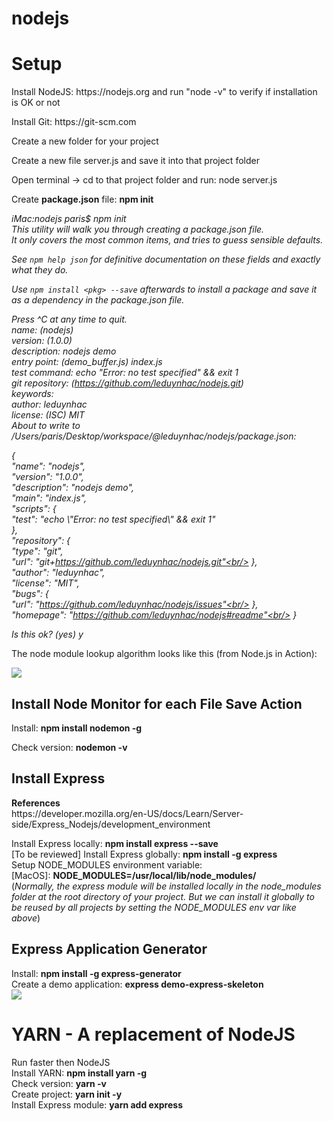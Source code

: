# nodejs
<h1>Setup</h1>
<p>Install NodeJS: https://nodejs.org and run "node -v" to verify if installation is OK or not</p>
<p>Install Git: https://git-scm.com</p>
<p>Create a new folder for your project</p>
<p>Create a new file server.js and save it into that project folder</p>
<p>Open terminal -> cd to that project folder and run: node server.js</p>
<p>Create <b>package.json</b> file: <b>npm init</b></p>
<p><i>
iMac:nodejs paris$ npm init<br/>
This utility will walk you through creating a package.json file.<br/>
It only covers the most common items, and tries to guess sensible defaults.<br/>

See `npm help json` for definitive documentation on these fields
and exactly what they do.<br/>

Use `npm install <pkg> --save` afterwards to install a package and
save it as a dependency in the package.json file.<br/>

Press ^C at any time to quit.<br/>
name: (nodejs)<br/>
version: (1.0.0)<br/>
description: nodejs demo<br/>
entry point: (demo_buffer.js) index.js<br/>
test command: echo \"Error: no test specified\" && exit 1<br/>
git repository: (https://github.com/leduynhac/nodejs.git)<br/>
keywords:<br/>
author: leduynhac<br/>
license: (ISC) MIT<br/>
About to write to /Users/paris/Desktop/workspace/@leduynhac/nodejs/package.json:<br/>

{<br/>
  "name": "nodejs",<br/>
  "version": "1.0.0",<br/>
  "description": "nodejs demo",<br/>
  "main": "index.js",<br/>
  "scripts": {<br/>
    "test": "echo \\\"Error: no test specified\\\" && exit 1"<br/>
  },<br/>
  "repository": {<br/>
    "type": "git",<br/>
    "url": "git+https://github.com/leduynhac/nodejs.git"<br/>
  },<br/>
  "author": "leduynhac",<br/>
  "license": "MIT",<br/>
  "bugs": {<br/>
    "url": "https://github.com/leduynhac/nodejs/issues"<br/>
  },<br/>
  "homepage": "https://github.com/leduynhac/nodejs#readme"<br/>
}<br/>


Is this ok? (yes) y  <br/>
</i></p>
<p>The node module lookup algorithm looks like this (from Node.js in Action):</p>
<img src="https://lh3.googleusercontent.com/t647e3CPariM1ZbOLuwby1jECE7FyQtS1MWGaZS2mshlc-twZSjL765yKb22ydKujNGcXiwXBHhSULTIwNJpt5cA1CVKdLSjT_KTvniXLm3mUDH41SxUlciaCPvqq13rpwfouLr-uZpqpaaYNd6s51xkECgYt01YvKUlkbAtDa-vl9KHdx7RBFU0lztdeGH6EtDbXzTp7u9_c7G8Om9Ch7EWUWQ1XSp6dc_2Y4o-qQbm2PRX4Q6fF-JJIW9v1NqqA-DtI52oEa-2WEqU2lr_wr6xOfzwXt82fAgXEd9Cw96eaWXTsHGiXOjjJ56IWyjdd4h7dfi8hYgZQ3XBtPp3G0RgZ-iWL8gKw5jVVkaMvQzodKPa7ldz1iyDma-qTaz0t8Lwi9o9LEkN50qJNsI7akeA5Ys178OyOSwQwkC7nl-FdwEcGR9yMMr7mI8T0yZZXJx5Sqx06V9MtdNMUlFrDagAvuDAQ1uelWlTH2JB_K8JWldeuy0harXqAl0rjpv910doEPXl6zOD-w5v99DNJavbBviJf7J3tzp1mmgG1q0ljqV_hh9YkSW1kRAwjOFKhkx6MVk-IOiaVnAoX0cifIbSlAcVWkzGUnVPfQ=w655-h686-no"/> 
<h2>Install Node Monitor for each File Save Action</h2>
<p>Install: <b>npm install nodemon -g</b></p>
<p>Check version: <b>nodemon -v</b></p>
<h2>Install Express</h2>
<p>
<b>References</b><br/>
https://developer.mozilla.org/en-US/docs/Learn/Server-side/Express_Nodejs/development_environment<br/>
</p>
<p>
Install Express locally: <b>npm install express --save</b><br/>
[To be reviewed] Install Express globally: <b>npm install -g express</b><br/>
Setup NODE_MODULES environment variable:<br/>
[MacOS]: <b>NODE_MODULES=/usr/local/lib/node_modules/</b><br/>
(<i>Normally, the express module will be installed locally in the node_modules folder at the root directory of your project. But we can install it globally to be reused by all projects by setting the NODE_MODULES env var like above</i>)<br/>  
</p>
<h2>Express Application Generator</h2>
Install: <b>npm install -g express-generator</b><br/>
Create a demo application: <b>express demo-express-skeleton</b><br/>
<img src="https://lh3.googleusercontent.com/dx7diPCtD_WfKlod0QSGNOfQLOO1GTs1a4Kp-1aZvhKyVBvGVtX1v8j_IMsx67baYkMCvvZ94Tq2_VTYn0xp_shE9-ZMEnq4nRXsvG-ftGCdYkBAxdbkNRCeitrw-u3geNcVZEmbqc7YgoDZ3jCjSQha-Z2RSCy8DwnZhdz_dC3GgnMq6SrK6L3oIBGjCnPoGQHl7CBmbMH9YWfltMASPddchTrTwf8pHwd8ZSFkw77nZh02lAscmsLlhL1JcY30obiiIz-ujf5iNlqfB-g4bsn1vgQBd_FRWAgW1pBfYZ-kGggSSUksCoEiOujBsr2Imk9ToK9OSiQlPFiWbvMA8jqYQYrj6nj-Q0witNuDj17ycFVBrIy10pjl3YautxKKlcsPHqX4OMzj93vgr1U--82ogLaeX6rLZfXK3Eb66h3E0x3gn7TmrOP__LgJnk8kcYdC1Qz0EqaCl5Syn1yiPNHVQ-2sew6KOarkmCga68mjNKs1ZNcZ-BZYmh6ZpnQ6W82LoAftEOouY2jPy7vsXe9HERdwLVdcmkjSLK9wh9ReOq_todryoFJzztRMui598uTPI_OXSSqfQUl-UgRJQAHNZqL_vXGBrMZkoQ=w2176-h1534-no" />
<h1>YARN - A replacement of NodeJS</h1>
Run faster then NodeJS<br/>
Install YARN: <b>npm install yarn -g</b><br/>
Check version: <b>yarn -v</b><br/>
Create project: <b>yarn init -y</b><br/>
Install Express module: <b>yarn add express</b><br/>
